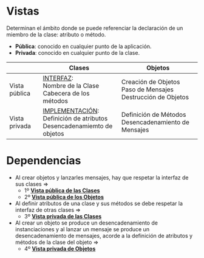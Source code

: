 # Vistas

Determinan el ámbito donde se puede referenciar la declaración de un miembro de la clase: atributo o método.

- **Pública**: conocido en cualquier punto de la aplicación.
- **Privada**: conocido en cualquier punto de la clase.

|               | Clases                                                                                                 | Objetos                                                             |
| ------------- | ------------------------------------------------------------------------------------------------------ | ------------------------------------------------------------------- |
| Vista pública | [INTERFAZ](temario/vpubclases.md):<br> Nombre de la Clase<br>Cabecera de los métodos                   | Creación de Objetos <br> Paso de Mensajes<br>Destrucción de Objetos |
| Vista privada | [IMPLEMENTACIÓN](temario/vprivclases.md):<br> Definición de atributos<br> Desencadenamiemto de objetos | Definición de Métodos<br> Desencadenamiento de Mensajes             |

# Dependencias

- Al crear objetos y lanzarles mensajes, hay que respetar la interfaz de sus clases =>
  - 1º **[Vista pública de las Clases](temario/vpubclases.md)**
  - 2º **[Vista pública de los Objetos](temario/vpubobjetos.md)**
- Al definir atributos de una clase y sus métodos se debe respetar la interfaz de otras clases =>
  - 3º **[Vista privada de las Clases](temario/vprivclases.md)**
- Al crear un objeto se produce un desencadenamiento de instanciaciones y al lanzar un mensaje se produce un desencadenamiento de mensajes, acorde a la definición de atributos y métodos de la clase del objeto =>
  - 4º **[Vista privada de Objetos](temario/vprivobjetos.md)**
